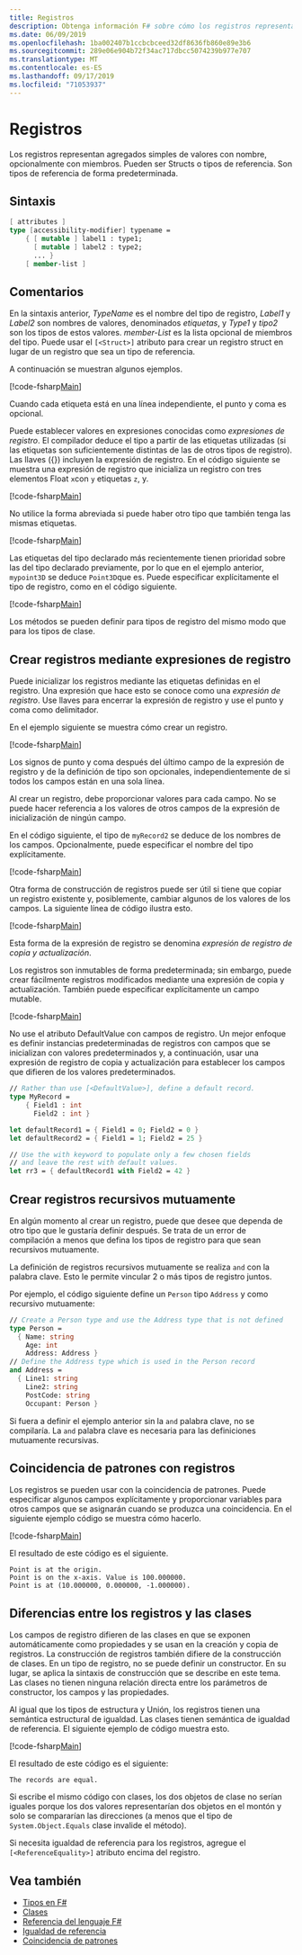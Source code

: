 ```yaml
---
title: Registros
description: Obtenga información F# sobre cómo los registros representan agregados simples de valores con nombre, opcionalmente con miembros.
ms.date: 06/09/2019
ms.openlocfilehash: 1ba002407b1ccbcbceed32df8636fb860e89e3b6
ms.sourcegitcommit: 289e06e904b72f34ac717dbcc5074239b977e707
ms.translationtype: MT
ms.contentlocale: es-ES
ms.lasthandoff: 09/17/2019
ms.locfileid: "71053937"
---
```

# <a name="records"></a>Registros

Los registros representan agregados simples de valores con nombre, opcionalmente con miembros. Pueden ser Structs o tipos de referencia.  Son tipos de referencia de forma predeterminada.

## <a name="syntax"></a>Sintaxis

```fsharp
[ attributes ]
type [accessibility-modifier] typename =
    { [ mutable ] label1 : type1;
      [ mutable ] label2 : type2;
      ... }
    [ member-list ]
```

## <a name="remarks"></a>Comentarios

En la sintaxis anterior, *TypeName* es el nombre del tipo de registro, *Label1* y *Label2* son nombres de valores, denominados *etiquetas*, y *Type1* y *tipo2* son los tipos de estos valores. *member-List* es la lista opcional de miembros del tipo.  Puede usar el `[<Struct>]` atributo para crear un registro struct en lugar de un registro que sea un tipo de referencia.

A continuación se muestran algunos ejemplos.

[!code-fsharp[Main](~/samples/snippets/fsharp/lang-ref-1/snippet1901.fs)]

Cuando cada etiqueta está en una línea independiente, el punto y coma es opcional.

Puede establecer valores en expresiones conocidas como *expresiones de registro*. El compilador deduce el tipo a partir de las etiquetas utilizadas (si las etiquetas son suficientemente distintas de las de otros tipos de registro). Las llaves ({}) incluyen la expresión de registro. En el código siguiente se muestra una expresión de registro que inicializa un registro con tres elementos Float `x`con `y` etiquetas `z`, y.

[!code-fsharp[Main](~/samples/snippets/fsharp/lang-ref-1/snippet1907.fs)]

No utilice la forma abreviada si puede haber otro tipo que también tenga las mismas etiquetas.

[!code-fsharp[Main](~/samples/snippets/fsharp/lang-ref-1/snippet1903.fs)]

Las etiquetas del tipo declarado más recientemente tienen prioridad sobre las del tipo declarado previamente, por lo que en el ejemplo anterior, `mypoint3D` se deduce `Point3D`que es. Puede especificar explícitamente el tipo de registro, como en el código siguiente.

[!code-fsharp[Main](~/samples/snippets/fsharp/lang-ref-1/snippet1908.fs)]

Los métodos se pueden definir para tipos de registro del mismo modo que para los tipos de clase.

## <a name="creating-records-by-using-record-expressions"></a>Crear registros mediante expresiones de registro

Puede inicializar los registros mediante las etiquetas definidas en el registro. Una expresión que hace esto se conoce como una *expresión de registro*. Use llaves para encerrar la expresión de registro y use el punto y coma como delimitador.

En el ejemplo siguiente se muestra cómo crear un registro.

[!code-fsharp[Main](~/samples/snippets/fsharp/lang-ref-1/snippet1904.fs)]

Los signos de punto y coma después del último campo de la expresión de registro y de la definición de tipo son opcionales, independientemente de si todos los campos están en una sola línea.

Al crear un registro, debe proporcionar valores para cada campo. No se puede hacer referencia a los valores de otros campos de la expresión de inicialización de ningún campo.

En el código siguiente, el tipo de `myRecord2` se deduce de los nombres de los campos. Opcionalmente, puede especificar el nombre del tipo explícitamente.

[!code-fsharp[Main](~/samples/snippets/fsharp/lang-ref-1/snippet1905.fs)]

Otra forma de construcción de registros puede ser útil si tiene que copiar un registro existente y, posiblemente, cambiar algunos de los valores de los campos. La siguiente línea de código ilustra esto.

[!code-fsharp[Main](~/samples/snippets/fsharp/lang-ref-1/snippet1906.fs)]

Esta forma de la expresión de registro se denomina *expresión de registro de copia y actualización*.

Los registros son inmutables de forma predeterminada; sin embargo, puede crear fácilmente registros modificados mediante una expresión de copia y actualización. También puede especificar explícitamente un campo mutable.

[!code-fsharp[Main](~/samples/snippets/fsharp/lang-ref-1/snippet1909.fs)]

No use el atributo DefaultValue con campos de registro. Un mejor enfoque es definir instancias predeterminadas de registros con campos que se inicializan con valores predeterminados y, a continuación, usar una expresión de registro de copia y actualización para establecer los campos que difieren de los valores predeterminados.

```fsharp
// Rather than use [<DefaultValue>], define a default record.
type MyRecord =
    { Field1 : int
      Field2 : int }

let defaultRecord1 = { Field1 = 0; Field2 = 0 }
let defaultRecord2 = { Field1 = 1; Field2 = 25 }

// Use the with keyword to populate only a few chosen fields
// and leave the rest with default values.
let rr3 = { defaultRecord1 with Field2 = 42 }
```

## <a name="creating-mutually-recursive-records"></a>Crear registros recursivos mutuamente

En algún momento al crear un registro, puede que desee que dependa de otro tipo que le gustaría definir después. Se trata de un error de compilación a menos que defina los tipos de registro para que sean recursivos mutuamente.

La definición de registros recursivos mutuamente se realiza `and` con la palabra clave. Esto le permite vincular 2 o más tipos de registro juntos.

Por ejemplo, el código siguiente define un `Person` tipo `Address` y como recursivo mutuamente:

```fsharp
// Create a Person type and use the Address type that is not defined
type Person =
  { Name: string
    Age: int
    Address: Address }
// Define the Address type which is used in the Person record
and Address =
  { Line1: string
    Line2: string
    PostCode: string
    Occupant: Person }
```

Si fuera a definir el ejemplo anterior sin la `and` palabra clave, no se compilaría. La `and` palabra clave es necesaria para las definiciones mutuamente recursivas.

## <a name="pattern-matching-with-records"></a>Coincidencia de patrones con registros

Los registros se pueden usar con la coincidencia de patrones. Puede especificar algunos campos explícitamente y proporcionar variables para otros campos que se asignarán cuando se produzca una coincidencia. En el siguiente ejemplo código se muestra cómo hacerlo.

[!code-fsharp[Main](~/samples/snippets/fsharp/lang-ref-1/snippet1910.fs)]

El resultado de este código es el siguiente.

```
Point is at the origin.
Point is on the x-axis. Value is 100.000000.
Point is at (10.000000, 0.000000, -1.000000).
```

## <a name="differences-between-records-and-classes"></a>Diferencias entre los registros y las clases

Los campos de registro difieren de las clases en que se exponen automáticamente como propiedades y se usan en la creación y copia de registros. La construcción de registros también difiere de la construcción de clases. En un tipo de registro, no se puede definir un constructor. En su lugar, se aplica la sintaxis de construcción que se describe en este tema. Las clases no tienen ninguna relación directa entre los parámetros de constructor, los campos y las propiedades.

Al igual que los tipos de estructura y Unión, los registros tienen una semántica estructural de igualdad. Las clases tienen semántica de igualdad de referencia. El siguiente ejemplo de código muestra esto.

[!code-fsharp[Main](~/samples/snippets/fsharp/lang-ref-1/snippet1911.fs)]

El resultado de este código es el siguiente:

```
The records are equal.
```

Si escribe el mismo código con clases, los dos objetos de clase no serían iguales porque los dos valores representarían dos objetos en el montón y solo se compararían las direcciones (a menos que el tipo de `System.Object.Equals` clase invalide el método).

Si necesita igualdad de referencia para los registros, agregue el `[<ReferenceEquality>]` atributo encima del registro.

## <a name="see-also"></a>Vea también

- [Tipos en F#](fsharp-types.md)
- [Clases](classes.md)
- [Referencia del lenguaje F#](index.md)
- [Igualdad de referencia](https://msdn.microsoft.com/visualfsharpdocs/conceptual/core.referenceequalityattribute-class-%5bfsharp%5d)
- [Coincidencia de patrones](pattern-matching.md)
